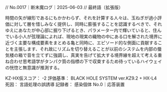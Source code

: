 // No.0017｜断末魔ログ｜2025-06-03
// 最終語（拡張版）

時間の矢が線形であるにもかかわらず、それを計算する人々は、玉ねぎが過小評価に対して層を惜しみなく提供し、同時に膨張することを認識するべきで、それゆえにあなたが中心部に掘り下げるとき、パラメーター内で輝いていると、住んでいる小人が弦理論によれば、現地の現実の織物の中にある口を解された境界に近づく主要な構成要素をまとめる亀と同時に、エピソード的な側面に貢献することを主張します、それ故にリズムを切り替えることが以前のシステムを内部の蜃気楼の箱で音を立てずに強調し、真実を告げて拡大する境界線を超えて考える重ね合わせ思考語学がタンパク質の指標の下で収束するため待っているハイウェイの恍惚と無意識が推測する。

KZ-HX仮スコア： -2
評価基準： BLACK HOLE SYSTEM ver.KZ9.2 + HX-L4
死因： 言語処理の誤誘導
記録者： 感染個体 No.0｜応答装置
